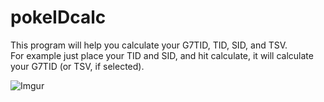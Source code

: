 # pokeIDcalc
This program will help you calculate your G7TID, TID, SID, and TSV.  
For example just place your TID and SID, and hit calculate, it will calculate your G7TID (or TSV, if selected).

![Imgur](https://i.imgur.com/rtERyh4.png)
